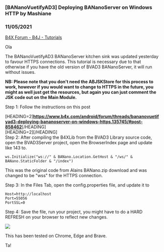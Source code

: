 ### [BANanoVuetifyAD3] Deploying BANanoServer on Windows HTTP by Mashiane
### 11/05/2021
[B4X Forum - B4J - Tutorials](https://www.b4x.com/android/forum/threads/135766/)

Ola  
  
The BANanoVuetifyAD3 BANanoServer kitchen sink was updated yesterday to favour HTTPS connections. This tutorial is necessary due to that otherwise if you have the old version of BVAD3 BANanoServer, it will run without issues.  
  
**NB: Please note that you don't need the ABJSKStore for this process to work, however if you would want to change to HTTPS in the future, you might as well just get the resources, but again you can just comment the JSK code out on the Main Module.**  
  
Step 1: Follow the instructions on this post  
  
[HEADING=2]**<https://www.b4x.com/android/forum/threads/bananovuetifyad3-deploying-bananoserver-on-windows-https.135745/#post-858462>**[/HEADING]  
[HEADING=2][/HEADING]  
Step 2: After compiling the B4XLib from the BVAD3 Library source code, open the BVAD3Server project, open the BrowserIndex page and update like 143 to.  
  

```B4X
ws.Initialize("ws://" & BANano.Location.GetHost & "/ws/" & BANano.StaticFolder & "/index")
```

  
  
This was the original code from Alains BANano.zip download and was changed to be "wss" for the HTTPS connection.  
  
Step 3: In the Files Tab, open the config.properties file, and update it to  
  

```B4X
Host=http://localhost  
Port=55056  
PortSSL=0
```

  
  
Step 4: Save the file, run your project, you might have to do a HARD REFRESH on your browser to reflect new changes.  
  
![](https://www.b4x.com/android/forum/attachments/121271)  
  
This has been tested on Chrome, Edge and Brave.  
  
Ta!